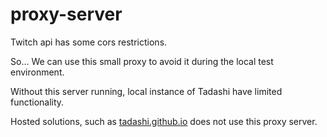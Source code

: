 # proxy-server

Twitch api has some cors restrictions.  

So... We can use this small proxy to avoid it during the local test environment.

Without this server running, local instance of Tadashi have limited functionality.

Hosted solutions, such as [tadashi.github.io](tadashi.github.io) does not use this proxy server.
